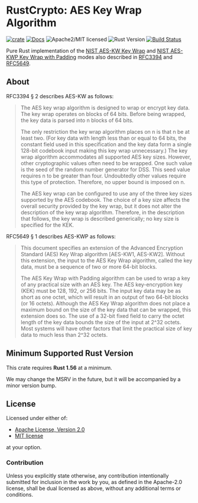 # RustCrypto: AES Key Wrap Algorithm

[![crate][crate-image]][crate-link]
[![Docs][docs-image]][docs-link]
![Apache2/MIT licensed][license-image]
![Rust Version][rustc-image]
[![Build Status][build-image]][build-link]

Pure Rust implementation of the [NIST AES-KW Key Wrap] and
[NIST AES-KWP Key Wrap with Padding] modes also described in [RFC3394]
and [RFC5649].

## About

RFC3394 § 2 describes AES-KW as follows:

> The AES key wrap algorithm is designed to wrap or encrypt key data.
> The key wrap operates on blocks of 64 bits.  Before being wrapped,
> the key data is parsed into n blocks of 64 bits.
> 
> The only restriction the key wrap algorithm places on n is that n be
> at least two.  (For key data with length less than or equal to 64
> bits, the constant field used in this specification and the key data
> form a single 128-bit codebook input making this key wrap
> unnecessary.)  The key wrap algorithm accommodates all supported AES
> key sizes.  However, other cryptographic values often need to be
> wrapped.  One such value is the seed of the random number generator
> for DSS.  This seed value requires n to be greater than four.
> Undoubtedly other values require this type of protection. Therefore,
> no upper bound is imposed on n.
> 
> The AES key wrap can be configured to use any of the three key sizes
> supported by the AES codebook.  The choice of a key size affects the
> overall security provided by the key wrap, but it does not alter the
> description of the key wrap algorithm.  Therefore, in the description
> that follows, the key wrap is described generically; no key size is
> specified for the KEK.

RFC5649 § 1 describes AES-KWP as follows:

> This document specifies an extension of the Advanced Encryption
> Standard (AES) Key Wrap algorithm \[AES-KW1, AES-KW2\].  Without this
> extension, the input to the AES Key Wrap algorithm, called the key
> data, must be a sequence of two or more 64-bit blocks.
>
> The AES Key Wrap with Padding algorithm can be used to wrap a key of
> any practical size with an AES key.  The AES key-encryption key (KEK)
> must be 128, 192, or 256 bits.  The input key data may be as short as
> one octet, which will result in an output of two 64-bit blocks (or 16
> octets).  Although the AES Key Wrap algorithm does not place a
> maximum bound on the size of the key data that can be wrapped, this
> extension does so.  The use of a 32-bit fixed field to carry the
> octet length of the key data bounds the size of the input at 2^32
> octets.  Most systems will have other factors that limit the
> practical size of key data to much less than 2^32 octets.

## Minimum Supported Rust Version

This crate requires **Rust 1.56** at a minimum.

We may change the MSRV in the future, but it will be accompanied by a minor
version bump.

## License

Licensed under either of:

- [Apache License, Version 2.0](http://www.apache.org/licenses/LICENSE-2.0)
- [MIT license](http://opensource.org/licenses/MIT)

at your option.

### Contribution

Unless you explicitly state otherwise, any contribution intentionally submitted
for inclusion in the work by you, as defined in the Apache-2.0 license, shall be
dual licensed as above, without any additional terms or conditions.

[//]: # (badges)

[crate-image]: https://img.shields.io/crates/v/aes-kw.svg
[crate-link]: https://crates.io/crates/aes-kw
[docs-image]: https://docs.rs/aes-kw/badge.svg
[docs-link]: https://docs.rs/aes-kw/
[license-image]: https://img.shields.io/badge/license-Apache2.0/MIT-blue.svg
[rustc-image]: https://img.shields.io/badge/rustc-1.56+-blue.svg
[build-image]: https://github.com/RustCrypto/key-wraps/actions/workflows/aes-kw.yml/badge.svg
[build-link]: https://github.com/RustCrypto/key-wraps/actions/workflows/aes-kw.yml

[//]: # (links)

[NIST AES-KW Key Wrap]: https://nvlpubs.nist.gov/nistpubs/SpecialPublications/NIST.SP.800-38F.pdf
[NIST AES-KWP Key Wrap with Padding]: https://nvlpubs.nist.gov/nistpubs/SpecialPublications/NIST.SP.800-38F.pdf
[RFC3394]: https://datatracker.ietf.org/doc/html/rfc3394
[RFC5649]: https://datatracker.ietf.org/doc/html/rfc5649
